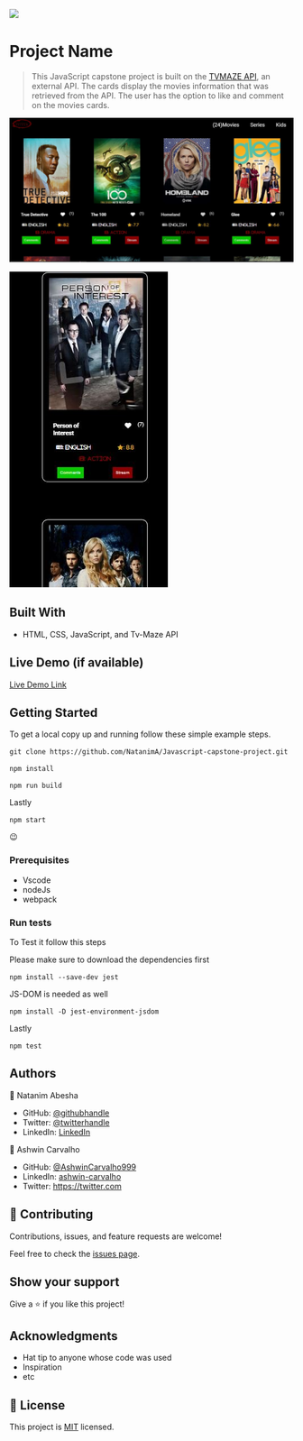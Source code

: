 ![](https://img.shields.io/badge/Microverse-blueviolet)

# Project Name

> This JavaScript capstone project is built on the [TVMAZE API](https://static.tvmaze.com/apidoc/), an external API. The cards display the movies information that was retrieved from the API. The user has the option to like and comment on the movies cards.

![](src/assets/cinema.JPG)

![](src/assets/mobil.JPG)

## Built With

- HTML, CSS, JavaScript, and Tv-Maze API

## Live Demo (if available)

[Live Demo Link](https://natanima.github.io/Javascript-capstone-project/)

## Getting Started


To get a local copy up and running follow these simple example steps.


```
git clone https://github.com/NatanimA/Javascript-capstone-project.git
```

```
npm install
```

```
npm run build
```

Lastly

```
npm start
```

😉 

### Prerequisites
- Vscode
- nodeJs
- webpack

### Run tests

To Test it follow this steps

Please make sure to download the dependencies first
```
npm install --save-dev jest
```
JS-DOM is needed as well
```
npm install -D jest-environment-jsdom
```
Lastly

```
npm test
```

## Authors

👤 Natanim Abesha

- GitHub: [@githubhandle](https://github.com/NatanimA)
- Twitter: [@twitterhandle](https://twitter.com/Natanim_)
- LinkedIn: [LinkedIn](https://www.linkedin.com/in/natanim-abesha-04a39823a/)

👤 Ashwin Carvalho

- GitHub: [@AshwinCarvalho999 ](https://github.com/AshwinCarvalho999)
- LinkedIn: [ashwin-carvalho ](https://www.linkedin.com/in/ashwin-carvalho-5426701b1/)
- Twitter: [https://twitter.com ](https://twitter.com)

## 🤝 Contributing

Contributions, issues, and feature requests are welcome!

Feel free to check the [issues page](../../issues/).

## Show your support

Give a ⭐️ if you like this project!

## Acknowledgments

- Hat tip to anyone whose code was used
- Inspiration
- etc

## 📝 License

This project is [MIT](./LICENSE) licensed.
